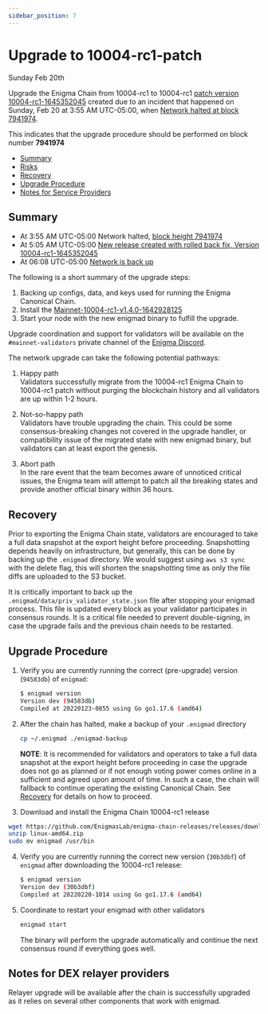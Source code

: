 ```yaml
---
sidebar_position: 7
---
```

   
# Upgrade to 10004-rc1-patch
Sunday Feb 20th

Upgrade the Enigma Chain from 10004-rc1 to 10004-rc1 [patch version 10004-rc1-1645352045](https://github.com/EnigmasLab/enigma-chain-releases/releases/tag/v1.4.0-1645352045) created due to an incident that happened on Sunday, Feb 20 at 3:55 AM UTC-05:00, when [Network halted at block 7941974](https://explorer.enigma.network/block/7941974).

This indicates that the upgrade procedure should be performed on block number **7941974**

 - [Summary](#summary)
  - [Risks](#risks)
  - [Recovery](#recovery)
  - [Upgrade Procedure](#upgrade-procedure)
  - [Notes for Service Providers](#notes-for-DEX-relayer-providers)

## Summary

- At 3:55 AM UTC-05:00 Network halted, [block height 7941974](https://explorer.enigma.network/block/7941974)
- At 5:05 AM UTC-05:00 [New release created with rolled back fix, Version 10004-rc1-1645352045](https://github.com/EnigmasLab/enigma-chain-releases/releases/tag/v1.4.0-1645352045)
- At 06:08 UTC-05:00 [Network is back up]( https://explorer.enigma.network/block/7941975)


The following is a short summary of the upgrade steps:

1. Backing up configs, data, and keys used for running the Enigma Canonical Chain.
2. Install the [Mainnet-10004-rc1-v1.4.0-1642928125](https://github.com/EnigmasLab/enigma-chain-releases/releases/tag/v1.4.0-1645352045)
3. Start your node with the new enigmad binary to fulfill the upgrade.

Upgrade coordination and support for validators will be available on the `#mainnet-validators` private channel of the [Enigma Discord](https://discord.gg/enigma).

The network upgrade can take the following potential pathways:
1. Happy path  
Validators successfully migrate from the 10004-rc1 Enigma Chain to 10004-rc1 patch without purging the blockchain history and all validators are up within 1-2 hours.

2. Not-so-happy path  
Validators have trouble upgrading the chain. This could be some consensus-breaking changes not covered in the upgrade handler, or compatibility issue of the migrated state with new enigmad binary, but validators can at least export the genesis.

3. Abort path  
In the rare event that the team becomes aware of unnoticed critical issues, the Enigma team will attempt to patch all the breaking states and provide another official binary within 36 hours.  

## Recovery

Prior to exporting the Enigma Chain state, validators are encouraged to take a full data snapshot at the
export height before proceeding. Snapshotting depends heavily on infrastructure, but generally, this
can be done by backing up the `.enigmad` directory. We would suggest using `aws s3 sync` with the delete flag, this will shorten the snapshotting time as only the file diffs are uploaded to the S3 bucket.

It is critically important to back up the `.enigmad/data/priv_validator_state.json` file after stopping your enigmad process. This file is updated every block as your validator participates in consensus rounds. It is a critical file needed to prevent double-signing, in case the upgrade fails and the previous chain needs to be restarted.

## Upgrade Procedure

1. Verify you are currently running the correct (pre-upgrade) version (`94583db`) of `enigmad`:
   ```bash
   $ enigmad version
   Version dev (94583db)
   Compiled at 20220123-0855 using Go go1.17.6 (amd64)
   ```

2. After the chain has halted, make a backup of your `.enigmad` directory
    ```bash
    cp ~/.enigmad ./enigmad-backup
    ```
   **NOTE**: It is recommended for validators and operators to take a full data snapshot at the export
   height before proceeding in case the upgrade does not go as planned or if not enough voting power
   comes online in a sufficient and agreed upon amount of time. In such a case, the chain will fallback
   to continue operating the existing Canonical Chain. See [Recovery](#recovery) for details on how to proceed.

3. Download and install the Enigma Chain 10004-rc1 release
  ```bash
  wget https://github.com/EnigmasLab/enigma-chain-releases/releases/download/v1.4.0-1645352045/linux-amd64.zip
  unzip linux-amd64.zip
  sudo mv enigmad /usr/bin
  ```

4. Verify you are currently running the correct new version (`30b3dbf`) of `enigmad` after downloading the 10004-rc1 release:
    ```bash
   $ enigmad version
   Version dev (30b3dbf)
   Compiled at 20220220-1014 using Go go1.17.6 (amd64)
   ```

5. Coordinate to restart your enigmad with other validators
   ```bash
   enigmad start
   ```
   The binary will perform the upgrade automatically and continue the next consensus round if everything goes well.

## Notes for DEX relayer providers
Relayer upgrade will be available after the chain is successfully upgraded as it relies on several other components that work with enigmad.